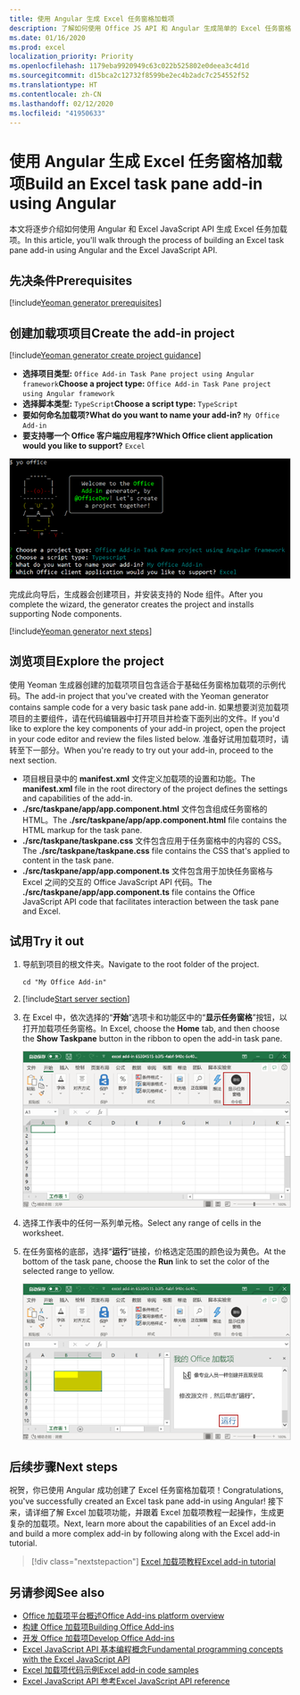 ```yaml
---
title: 使用 Angular 生成 Excel 任务窗格加载项
description: 了解如何使用 Office JS API 和 Angular 生成简单的 Excel 任务窗格加载项。
ms.date: 01/16/2020
ms.prod: excel
localization_priority: Priority
ms.openlocfilehash: 1179eba9920949c63c022b525802e0deea3c4d1d
ms.sourcegitcommit: d15bca2c12732f8599be2ec4b2adc7c254552f52
ms.translationtype: HT
ms.contentlocale: zh-CN
ms.lasthandoff: 02/12/2020
ms.locfileid: "41950633"
---
```

# <a name="build-an-excel-task-pane-add-in-using-angular"></a><span data-ttu-id="1ebe2-103">使用 Angular 生成 Excel 任务窗格加载项</span><span class="sxs-lookup"><span data-stu-id="1ebe2-103">Build an Excel task pane add-in using Angular</span></span>

<span data-ttu-id="1ebe2-104">本文将逐步介绍如何使用 Angular 和 Excel JavaScript API 生成 Excel 任务加载项。</span><span class="sxs-lookup"><span data-stu-id="1ebe2-104">In this article, you'll walk through the process of building an Excel task pane add-in using Angular and the Excel JavaScript API.</span></span>

## <a name="prerequisites"></a><span data-ttu-id="1ebe2-105">先决条件</span><span class="sxs-lookup"><span data-stu-id="1ebe2-105">Prerequisites</span></span>

[!include[Yeoman generator prerequisites](../includes/quickstart-yo-prerequisites.md)]

## <a name="create-the-add-in-project"></a><span data-ttu-id="1ebe2-106">创建加载项项目</span><span class="sxs-lookup"><span data-stu-id="1ebe2-106">Create the add-in project</span></span>

[!include[Yeoman generator create project guidance](../includes/yo-office-command-guidance.md)]

- <span data-ttu-id="1ebe2-107">**选择项目类型:** `Office Add-in Task Pane project using Angular framework`</span><span class="sxs-lookup"><span data-stu-id="1ebe2-107">**Choose a project type:** `Office Add-in Task Pane project using Angular framework`</span></span>
- <span data-ttu-id="1ebe2-108">**选择脚本类型:** `TypeScript`</span><span class="sxs-lookup"><span data-stu-id="1ebe2-108">**Choose a script type:** `TypeScript`</span></span>
- <span data-ttu-id="1ebe2-109">**要如何命名加载项?**</span><span class="sxs-lookup"><span data-stu-id="1ebe2-109">**What do you want to name your add-in?**</span></span> `My Office Add-in`
- <span data-ttu-id="1ebe2-110">**要支持哪一个 Office 客户端应用程序?**</span><span class="sxs-lookup"><span data-stu-id="1ebe2-110">**Which Office client application would you like to support?**</span></span> `Excel`

![Yeoman 生成器](../images/yo-office-excel-angular-2.png)

<span data-ttu-id="1ebe2-112">完成此向导后，生成器会创建项目，并安装支持的 Node 组件。</span><span class="sxs-lookup"><span data-stu-id="1ebe2-112">After you complete the wizard, the generator creates the project and installs supporting Node components.</span></span>

[!include[Yeoman generator next steps](../includes/yo-office-next-steps.md)]

## <a name="explore-the-project"></a><span data-ttu-id="1ebe2-113">浏览项目</span><span class="sxs-lookup"><span data-stu-id="1ebe2-113">Explore the project</span></span>

<span data-ttu-id="1ebe2-114">使用 Yeoman 生成器创建的加载项项目包含适合于基础任务窗格加载项的示例代码。</span><span class="sxs-lookup"><span data-stu-id="1ebe2-114">The add-in project that you've created with the Yeoman generator contains sample code for a very basic task pane add-in.</span></span> <span data-ttu-id="1ebe2-115">如果想要浏览加载项项目的主要组件，请在代码编辑器中打开项目并检查下面列出的文件。</span><span class="sxs-lookup"><span data-stu-id="1ebe2-115">If you'd like to explore the key components of your add-in project, open the project in your code editor and review the files listed below.</span></span> <span data-ttu-id="1ebe2-116">准备好试用加载项时，请转至下一部分。</span><span class="sxs-lookup"><span data-stu-id="1ebe2-116">When you're ready to try out your add-in, proceed to the next section.</span></span>

- <span data-ttu-id="1ebe2-117">项目根目录中的 **manifest.xml** 文件定义加载项的设置和功能。</span><span class="sxs-lookup"><span data-stu-id="1ebe2-117">The **manifest.xml** file in the root directory of the project defines the settings and capabilities of the add-in.</span></span>
- <span data-ttu-id="1ebe2-118">**./src/taskpane/app/app.component.html** 文件包含组成任务窗格的 HTML。</span><span class="sxs-lookup"><span data-stu-id="1ebe2-118">The **./src/taskpane/app/app.component.html** file contains the HTML markup for the task pane.</span></span>
- <span data-ttu-id="1ebe2-119">**./src/taskpane/taskpane.css** 文件包含应用于任务窗格中的内容的 CSS。</span><span class="sxs-lookup"><span data-stu-id="1ebe2-119">The **./src/taskpane/taskpane.css** file contains the CSS that's applied to content in the task pane.</span></span>
- <span data-ttu-id="1ebe2-120">**./src/taskpane/app/app.component.ts** 文件包含用于加快任务窗格与 Excel 之间的交互的 Office JavaScript API 代码。</span><span class="sxs-lookup"><span data-stu-id="1ebe2-120">The **./src/taskpane/app/app.component.ts** file contains the Office JavaScript API code that facilitates interaction between the task pane and Excel.</span></span>

## <a name="try-it-out"></a><span data-ttu-id="1ebe2-121">试用</span><span class="sxs-lookup"><span data-stu-id="1ebe2-121">Try it out</span></span>

1. <span data-ttu-id="1ebe2-122">导航到项目的根文件夹。</span><span class="sxs-lookup"><span data-stu-id="1ebe2-122">Navigate to the root folder of the project.</span></span>

    ```command&nbsp;line
    cd "My Office Add-in"
    ```

2. [!include[Start server section](../includes/quickstart-yo-start-server-excel.md)] 

3. <span data-ttu-id="1ebe2-123">在 Excel 中，依次选择的“**开始**”选项卡和功能区中的“**显示任务窗格**”按钮，以打开加载项任务窗格。</span><span class="sxs-lookup"><span data-stu-id="1ebe2-123">In Excel, choose the **Home** tab, and then choose the **Show Taskpane** button in the ribbon to open the add-in task pane.</span></span>

    ![Excel 加载项按钮](../images/excel-quickstart-addin-3b.png)

4. <span data-ttu-id="1ebe2-125">选择工作表中的任何一系列单元格。</span><span class="sxs-lookup"><span data-stu-id="1ebe2-125">Select any range of cells in the worksheet.</span></span>

5. <span data-ttu-id="1ebe2-126">在任务窗格的底部，选择“**运行**”链接，价格选定范围的颜色设为黄色。</span><span class="sxs-lookup"><span data-stu-id="1ebe2-126">At the bottom of the task pane, choose the **Run** link to set the color of the selected range to yellow.</span></span>

    ![Excel 加载项](../images/excel-quickstart-addin-3c.png)

## <a name="next-steps"></a><span data-ttu-id="1ebe2-128">后续步骤</span><span class="sxs-lookup"><span data-stu-id="1ebe2-128">Next steps</span></span>

<span data-ttu-id="1ebe2-129">祝贺，你已使用 Angular 成功创建了 Excel 任务窗格加载项！</span><span class="sxs-lookup"><span data-stu-id="1ebe2-129">Congratulations, you've successfully created an Excel task pane add-in using Angular!</span></span> <span data-ttu-id="1ebe2-130">接下来，请详细了解 Excel 加载项功能，并跟着 Excel 加载项教程一起操作，生成更复杂的加载项。</span><span class="sxs-lookup"><span data-stu-id="1ebe2-130">Next, learn more about the capabilities of an Excel add-in and build a more complex add-in by following along with the Excel add-in tutorial.</span></span>

> [!div class="nextstepaction"]
> [<span data-ttu-id="1ebe2-131">Excel 加载项教程</span><span class="sxs-lookup"><span data-stu-id="1ebe2-131">Excel add-in tutorial</span></span>](../tutorials/excel-tutorial.md)

## <a name="see-also"></a><span data-ttu-id="1ebe2-132">另请参阅</span><span class="sxs-lookup"><span data-stu-id="1ebe2-132">See also</span></span>

* [<span data-ttu-id="1ebe2-133">Office 加载项平台概述</span><span class="sxs-lookup"><span data-stu-id="1ebe2-133">Office Add-ins platform overview</span></span>](../overview/office-add-ins.md)
* [<span data-ttu-id="1ebe2-134">构建 Office 加载项</span><span class="sxs-lookup"><span data-stu-id="1ebe2-134">Building Office Add-ins</span></span>](../overview/office-add-ins-fundamentals.md)
* [<span data-ttu-id="1ebe2-135">开发 Office 加载项</span><span class="sxs-lookup"><span data-stu-id="1ebe2-135">Develop Office Add-ins</span></span>](../develop/develop-overview.md)
* [<span data-ttu-id="1ebe2-136">Excel JavaScript API 基本编程概念</span><span class="sxs-lookup"><span data-stu-id="1ebe2-136">Fundamental programming concepts with the Excel JavaScript API</span></span>](../excel/excel-add-ins-core-concepts.md)
* [<span data-ttu-id="1ebe2-137">Excel 加载项代码示例</span><span class="sxs-lookup"><span data-stu-id="1ebe2-137">Excel add-in code samples</span></span>](https://developer.microsoft.com/office/gallery/?filterBy=Samples,Excel)
* [<span data-ttu-id="1ebe2-138">Excel JavaScript API 参考</span><span class="sxs-lookup"><span data-stu-id="1ebe2-138">Excel JavaScript API reference</span></span>](/office/dev/add-ins/reference/overview/excel-add-ins-reference-overview)
